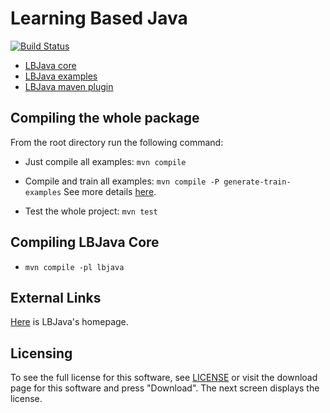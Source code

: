 # Learning Based Java 

[![Build Status](https://semaphoreci.com/api/v1/projects/02a1d3da-4dc5-41c0-963c-b5605e4abc67/605145/badge.svg)](https://semaphoreci.com/danyaljj/lbjava)

- [LBJava core](lbjava/README.md) 
- [LBJava examples](lbjava-examples/README.md) 
- [LBJava maven plugin](lbjava-mvn-plugin/README.md)

## Compiling the whole package  

From the root directory run the following command:

 - Just compile all examples: `mvn compile`
 - Compile and train all examples: `mvn compile -P generate-train-examples`
 See more details [here](lbjava-examples/README.md).

 - Test the whole project: `mvn test`

## Compiling LBJava Core

- `mvn compile -pl lbjava`

 
## External Links 
[Here](http://cogcomp.cs.illinois.edu/page/software_view/LBJava) is LBJava's homepage.  

## Licensing
To see the full license for this software, see [LICENSE](LICENSE) or visit the download 
page for this software and press "Download". The next screen displays the license. 
